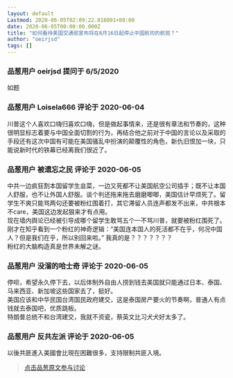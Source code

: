 ```yaml
---
layout: default
Lastmod: 2020-06-05T02:09:22.016001+00:00
date: 2020-06-05T00:00:00.000Z
title: "如何看待美国交通部宣布将在6月16日起停止中国航司的航班？"
author: "oeirjsd"
tags: []
---
```



### 品葱用户 **oeirjsd** 提问于 6/5/2020
    
如题
    
                

### 品葱用户 **Loisela666** 评论于 2020-06-04
        
川普这个人喜欢口嗨归喜欢口嗨，但是做起事情来，还是很有章法和节奏的，这种很明显标志着要与中国全面切割的行为，再结合他之前对于中国的言论以及采取的手段还有这次中国有可能在美国骚乱中扮演的颠覆性的角色，新仇旧恨加一块，只能说新时代的铁幕已经离我们很近了。
        
                

### 品葱用户 **被遗忘之民** 评论于 2020-06-05
        
中共一边疯狂割本国留学生韭菜，一边又死都不让美国航空公司插手；既不让本国人舒服，也不让外国人舒服。谈个判还拖来拖去磨磨唧唧，美国估计早烦死了。留学生不爽只能骂两句还要被粉红围着打，其它滞留人员连声都发不出来，中共根本不care，美国这边发起狠来才有点用。  
现在墙内舆论已经被引导成哪个留学生敢骂五个一不骂川普，就要被粉红围死了。刚才在知乎看到一个粉红的神奇逻辑：“美国连本国人的死活都不在乎，何况中国人？但是我们在乎，所以别回来啦。” 我真的是？？？？？？？  
粉红的大脑构造真是世界未解之谜。
        
                

### 品葱用户 **没溜的哈士奇** 评论于 2020-06-05
        
停呗，希望永久停下去，以后体制外自由人捞到钱去美国就只能通过日本、泰国、马来西亚、新加坡这些国家去了，挺好。  
美国应该和中华民国台湾国民政府建交，这是泰国房产要火的节奏啊，普通人有点钱就去泰国吧，优质跳板。  
特朗普总统不和台湾建交，我就不资瓷，蔡英文比习犬犬好太多了。
        
                

### 品葱用户 **反共左派** 评论于 2020-06-05
        
以後共匪進入美國會比現在困難很多，支持限制共匪入境。
        
                





> [点击品葱原文参与讨论](https://pincong.rocks/question/26709)

